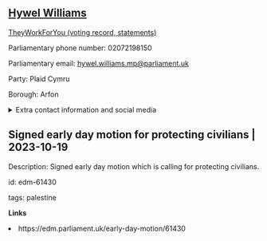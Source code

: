 ## <a href="https://members.parliament.uk/member/1397/contact">Hywel Williams</a>

<a href="https://www.theyworkforyou.com/mp/11323/hywel_williams/arfon">TheyWorkForYou (voting record, statements)</a> 

Parliamentary phone number: 02072198150 

Parliamentary email: hywel.williams.mp@parliament.uk 

Party: Plaid Cymru 

Borough: Arfon 

<details><summary>Extra contact information and social media</summary> 
<li>Website:</li>
<li>Twitter: https://twitter.com/hywelplaidcymru</li>
<li>Constituency office phone number: 01248372948</li>
<li>Constituency office email:</li>
<li>Facebook: https://www.facebook.com/HywelWilliamsASMP</li>
<li>Instagram:</li>
<li>Youtube:</li>
<li>Linkedin:</li>
<li>Government department phone number:</li>
<li>Government department email:</li>
<li>Threads:</li>
<li>Party office phone number:</li>
<li>Party office email:</li>
<li>Tiktok:</li>
</details>

## Signed early day motion for protecting civilians | 2023-10-19

Description: Signed early day motion which is calling for protecting civilians. 
 
id: edm-61430 

tags: palestine 

**Links** 
 <li>https://edm.parliament.uk/early-day-motion/61430</li>
